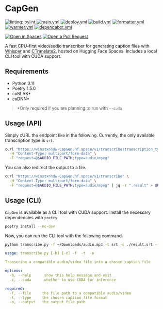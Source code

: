# CapGen

[![linting: pylint](https://img.shields.io/badge/linting-pylint-yellowgreen)](https://github.com/PyCQA/pylint)
[![main.yml](https://github.com/winstxnhdw/CapGen/actions/workflows/main.yml/badge.svg)](https://github.com/winstxnhdw/CapGen/actions/workflows/main.yml)
[![deploy.yml](https://github.com/winstxnhdw/CapGen/actions/workflows/deploy.yml/badge.svg)](https://github.com/winstxnhdw/CapGen/actions/workflows/deploy.yml)
[![build.yml](https://github.com/winstxnhdw/CapGen/actions/workflows/build.yml/badge.svg)](https://github.com/winstxnhdw/CapGen/actions/workflows/build.yml)
[![formatter.yml](https://github.com/winstxnhdw/CapGen/actions/workflows/formatter.yml/badge.svg)](https://github.com/winstxnhdw/CapGen/actions/workflows/formatter.yml)
[![warmer.yml](https://github.com/winstxnhdw/CapGen/actions/workflows/warmer.yml/badge.svg)](https://github.com/winstxnhdw/CapGen/actions/workflows/warmer.yml)
[![dependabot.yml](https://github.com/winstxnhdw/CapGen/actions/workflows/dependabot.yml/badge.svg)](https://github.com/winstxnhdw/CapGen/actions/workflows/dependabot.yml)

[![Open in Spaces](https://huggingface.co/datasets/huggingface/badges/raw/main/open-in-hf-spaces-md-dark.svg)](https://huggingface.co/spaces/winstxnhdw/CapGen)
[![Open a Pull Request](https://huggingface.co/datasets/huggingface/badges/raw/main/open-a-pr-md-dark.svg)](https://github.com/winstxnhdw/CapGen/compare)

A fast CPU-first video/audio transcriber for generating caption files with [Whisper](https://openai.com/research/whisper) and [CTranslate2](https://github.com/OpenNMT/CTranslate2), hosted on Hugging Face Spaces. Includes a local CLI tool with CUDA support.

## Requirements

- Python 3.11
- Poetry 1.5.0
- cuBLAS*
- cuDNN*

> *Only required if you are planning to run with `--cuda`

## Usage (API)

Simply cURL the endpoint like in the following. Currently, the only available transcription type is `srt`.

```bash
curl "https://winstxnhdw-CapGen.hf.space/v1/transcribe?transcription_type=$TRANSCRIPTION_TYPE" \
  -H "Content-Type: multipart/form-data" \
  -F "request=@$AUDIO_FILE_PATH;type=audio/mpeg"
```

You can also redirect the output to a file.

```bash
curl "https://winstxnhdw-CapGen.hf.space/v1/transcribe" \
  -H "Content-Type: multipart/form-data" \
  -F "request=@$AUDIO_FILE_PATH;type=audio/mpeg" | jq -r ".result" > $OUTPUT_DIRECTORY/result.srt
```

## Usage (CLI)

`CapGen` is available as a CLI tool with CUDA support. Install the necessary dependencies with `poetry`.

```bash
poetry install --no-dev
```

Now, you can run the CLI tool with the following command.

```bash
python transcribe.py -f ~/Downloads/audio.mp3 -t srt -o ./result.srt --cuda
```

```yaml
usage: transcribe.py [-h] [-c] -f  -t  -o

Transcribe a compatible audio/video file into a chosen caption file

options:
  -h, --help      show this help message and exit
  -c, --cuda      whether to use CUDA for inference

required:
  -f, --file     the file path to a compatible audio/video
  -t, --type     the chosen caption file format
  -o, --output   the output file path
```
